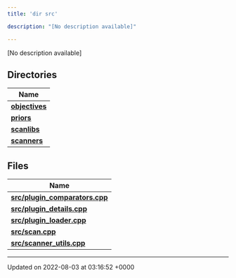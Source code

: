 ```yaml
---
title: 'dir src'

description: "[No description available]"

---
```







[No description available]

## Directories

| Name           |
| -------------- |
| **[objectives](/documentation/code/darkbit_development/files/dir_8175e00b46706161a3f1b29a9c3d0e1e/#dir-objectives)**  |
| **[priors](/documentation/code/darkbit_development/files/dir_cd3836cb33a5a37171cbcbf20d1df426/#dir-priors)**  |
| **[scanlibs](/documentation/code/darkbit_development/files/dir_41b55c43b6715382bf2587278e09e81e/#dir-scanlibs)**  |
| **[scanners](/documentation/code/darkbit_development/files/dir_3d6632c706c298643a7dbf82a7e43d46/#dir-scanners)**  |

## Files

| Name           |
| -------------- |
| **[src/plugin_comparators.cpp](/documentation/code/darkbit_development/files/plugin__comparators_8cpp/#file-plugin-comparators.cpp)**  |
| **[src/plugin_details.cpp](/documentation/code/darkbit_development/files/plugin__details_8cpp/#file-plugin-details.cpp)**  |
| **[src/plugin_loader.cpp](/documentation/code/darkbit_development/files/plugin__loader_8cpp/#file-plugin-loader.cpp)**  |
| **[src/scan.cpp](/documentation/code/darkbit_development/files/scan_8cpp/#file-scan.cpp)**  |
| **[src/scanner_utils.cpp](/documentation/code/darkbit_development/files/scanner__utils_8cpp/#file-scanner-utils.cpp)**  |






-------------------------------

Updated on 2022-08-03 at 03:16:52 +0000
